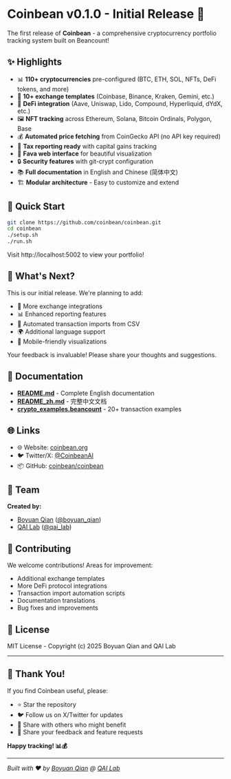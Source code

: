 # Coinbean v0.1.0 - Initial Release 🎉

The first release of **Coinbean** - a comprehensive cryptocurrency portfolio tracking system built on Beancount!

## ✨ Highlights

- 📊 **110+ cryptocurrencies** pre-configured (BTC, ETH, SOL, NFTs, DeFi tokens, and more)
- 🏦 **10+ exchange templates** (Coinbase, Binance, Kraken, Gemini, etc.)
- 🔄 **DeFi integration** (Aave, Uniswap, Lido, Compound, Hyperliquid, dYdX, etc.)
- 🖼️ **NFT tracking** across Ethereum, Solana, Bitcoin Ordinals, Polygon, Base
- 💰 **Automated price fetching** from CoinGecko API (no API key required)
- 🧮 **Tax reporting ready** with capital gains tracking
- 🎨 **Fava web interface** for beautiful visualization
- 🔒 **Security features** with git-crypt configuration
- 📚 **Full documentation** in English and Chinese (简体中文)
- 🏗️ **Modular architecture** - Easy to customize and extend

## 🚀 Quick Start

```bash
git clone https://github.com/coinbean/coinbean.git
cd coinbean
./setup.sh
./run.sh
```

Visit http://localhost:5002 to view your portfolio!

## 🔮 What's Next?

This is our initial release. We're planning to add:

- 🔄 More exchange integrations
- 📊 Enhanced reporting features
- 🤖 Automated transaction imports from CSV
- 🌍 Additional language support
- 📱 Mobile-friendly visualizations

Your feedback is invaluable! Please share your thoughts and suggestions.

## 📖 Documentation

- **[README.md](https://github.com/coinbean/coinbean/blob/main/README.md)** - Complete English documentation
- **[README_zh.md](https://github.com/coinbean/coinbean/blob/main/README_zh.md)** - 完整中文文档
- **[crypto_examples.beancount](https://github.com/coinbean/coinbean/blob/main/crypto_examples.beancount)** - 20+ transaction examples

## 🌐 Links

- 🌐 Website: [coinbean.org](https://coinbean.org/)
- 🐦 Twitter/X: [@CoinbeanAI](https://x.com/CoinbeanAI)
- 📦 GitHub: [coinbean/coinbean](https://github.com/coinbean/coinbean)

## 👥 Team

**Created by:**

- [Boyuan Qian](https://github.com/boyuanqian) ([@boyuan_qian](https://x.com/boyuan_qian))
- [QAI Lab](https://qai.io) ([@qai_lab](https://x.com/qai_lab))

## 🤝 Contributing

We welcome contributions! Areas for improvement:

- Additional exchange templates
- More DeFi protocol integrations
- Transaction import automation scripts
- Documentation translations
- Bug fixes and improvements

## 📄 License

MIT License - Copyright (c) 2025 Boyuan Qian and QAI Lab

---

## 🎉 Thank You!

If you find Coinbean useful, please:

- ⭐ Star the repository
- 🐦 Follow us on X/Twitter for updates
- 📢 Share with others who might benefit
- 💬 Share your feedback and feature requests

**Happy tracking! 📊💰**

---

_Built with ❤️ by [Boyuan Qian](https://github.com/boyuanqian) @ [QAI Lab](https://qai.io)_
